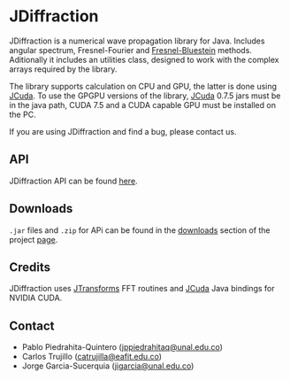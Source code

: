 # JDiffraction
JDiffraction is a numerical wave propagation library for Java. Includes angular spectrum, Fresnel-Fourier and [Fresnel-Bluestein](http://dx.doi.org/10.1364/AO.49.006430) methods. Aditionally it includes an utilities class, designed to work with the complex arrays required by the library.

The library supports calculation on CPU and GPU, the latter is done using [JCuda](http://www.jcuda.org/). To use the GPGPU versions of the library, [JCuda](http://www.jcuda.org/) 0.7.5 jars must be in the java path, CUDA 7.5 and a CUDA capable GPU must be installed on the PC.

If you are using JDiffraction and find a bug, please contact us.

## API
JDiffraction API can be found [here](http://unal-optodigital.github.io/JDiffraction/javadoc/index.html).

## Downloads
`.jar` files and `.zip` for APi can be found in the [downloads](http://unal-optodigital.github.io/JDiffraction/#downloads) section of the project [page](http://unal-optodigital.github.io/JDiffraction/).

## Credits
JDiffraction uses [JTransforms](https://sites.google.com/site/piotrwendykier/software/jtransforms) FFT routines and [JCuda](http://www.jcuda.org/) Java bindings for NVIDIA CUDA.

## Contact

- Pablo Piedrahita-Quintero ([jppiedrahitaq@unal.edu.co](mailto:jppiedrahitaq@unal.edu.co))
- Carlos Trujillo ([catrujilla@eafit.edu.co](mailto:catrujilla@eafit.edu.co))
- Jorge Garcia-Sucerquia ([jigarcia@unal.edu.co](mailto:jigarcia@unal.edu.co))


